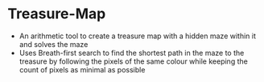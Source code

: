 # Treasure-Map

-	An arithmetic tool to create a treasure map with a hidden maze within it and solves the maze
-	Uses Breath-first search to find the shortest path in the maze to the treasure by following the pixels of the same colour while keeping the count of pixels as minimal as possible
